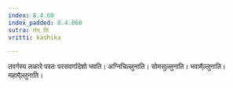 ```yaml
---
index: 8.4.60
index_padded: 8.4.060
sutra: तोर् लि
vritti: kashika

---
```

तवर्गस्य लकारे परतः परसवर्णादेशो भवति। अग्निचिल्लुनाति। सोमसुल्लुनाति। भवाम्̐ल्लुनाति। महाम्̐ल्लुनाति।